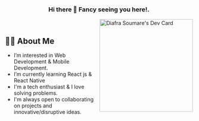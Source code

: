 <h3 align="center">Hi there 👋 Fancy seeing you here!.</h3>

<a href="https://app.daily.dev/thediaf"><img src="https://api.daily.dev/devcards/7c4f783248a54d8ca4990f5c0e587824.png?r=m04" width="250px" align="right" alt="Diafra Soumare's Dev Card"/></a>

&nbsp;&nbsp;&nbsp;&nbsp;

## 🙋‍♂️ About Me

- I’m interested in Web Development & Mobile Development.
- I’m currently learning React js & React Native
- I'm a tech enthusiast & I love solving problems. 
- I'm always open to collaborating on projects and innovative/disruptive ideas.

